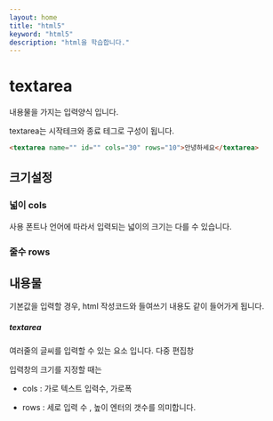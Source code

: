 ```yaml
---
layout: home
title: "html5"
keyword: "html5"
description: "html을 학습합니다."
---
```


# textarea
내용물을 가지는 입력양식 입니다.

textarea는 시작테크와 종료 테그로 구성이 됩니다.

```html
<textarea name="" id="" cols="30" rows="10">안녕하세요</textarea>
```
## 크기설정

### 넓이 cols
사용 폰트나 언어에 따라서 입력되는 넓이의 크기는 다를 수 있습니다.

### 줄수 rows

## 내용물
기본값을 입력할 경우, html 작성코드와 들여쓰기 내용도 같이 들어가게 됩니다.


##### textarea
여러줄의 글씨를 입력할 수 있는 요소 입니다.
다중 편집창

입력창의 크기를 지정할 때는 

* cols : 가로 텍스트 입력수, 가로폭

* rows : 세로 입력 수 , 높이
엔터의 갯수를 의미합니다.


